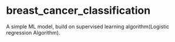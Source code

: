 # breast_cancer_classification
A simple ML model, build on supervised learning algorithm(Logistic regression Algorithm).
